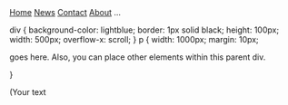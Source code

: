 
<!DOCTYPE html>
<html>
</head>
<body>
  
  <div class="scrollmenu">
  <a href="#home">Home</a>
  <a href="#news">News</a>
  <a href="#contact">Contact</a>
  <a href="#about">About</a>
  ...
</div>
  
  
  div {
background-color: lightblue;
border: 1px solid black;
height: 100px;
width: 500px;
overflow-x: scroll;
}
p {
width: 1000px;
margin: 10px;
<p>  goes here. Also, you can place other elements within this parent div. </p>
}
  
<div>
<p> (Your text </p>
</div>
</body>
</html>
